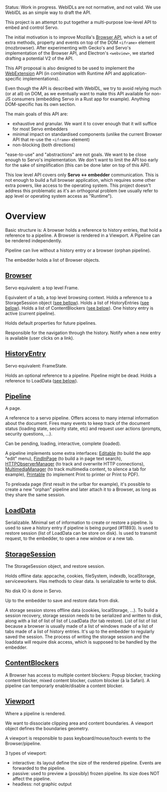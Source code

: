 Status: Work in progress. WebIDLs are not normative, and not valid.
We use WebIDL as an simple way to draft the API.

This project is an attempt to put together a multi-purpose low-level API to
embed and control Servo.

The initial motivation is to improve Mozilla's [Browser API](https://developer.mozilla.org/en-US/docs/Web/API/Using_the_Browser_API),
which is a set of extra methods, property and events on top of the DOM
`<iframe>` element (mozbrowser). After experimenting with Gecko's and Servo's
implementation of the Browser API, and Electron's `<webview>`, we started
drafting a potential V2 of the API.

This API proposal is also designed to be used to implement the
[WebExtension](https://developer.chrome.com/extensions) API (in combination
with Runtime API and application-specific implementations).

Even though the API is described with WebIDL, we try to avoid relying much (or
at all) on DOM, as we eventually want to make this API available for non-JS
consumers (embedding Servo in a Rust app for example). Anything DOM-specific
has its own section.

The main goals of this API are:
- exhaustive and granular. We want it to cover enough that it will suffice for
  most Servo embedders
- minimal impact on standardised components (unlike the current Browser API
  that re-use the `<iframe>` element)
- non-blocking (both directions)

"ease-to-use" and "abstractions" are not goals. We want to be close enough to
Servo's implementation. We don't want to limit the API too early for the sake
of simplification (this can be done later on top of this API).

This low level API covers only **Servo <-> embedder** communication. This is
not enough to build a full browser application, which requires some other extra
powers, like access to the operating system. This project doesn't address this
problematic as it's an orthogonal problem (we usually refer to app level or
operating system access as "Runtime").

# Overview

Basic structure is: A browser holds a reference to history entries, that hold
a reference to a pipeline. A Browser is rendered in a Viewport.
A Pipeline can be rendered independently.

Pipeline can live without a history entry or a browser (orphan pipeline).

The embedder holds a list of Browser objects.

## [Browser](webidls/Browser.webidl)

Servo equivalent: a top level Frame.

Equivalent of a tab, a top level browsing context. Holds a reference to a
StorageSession object ([see bellow](#storagesession)). Holds a list of HistoryEntries
([see below](#historyentry)). Holds a list of ContentBlockers ([see below](#contentblockers)).
One history entry is active (current pipeline).

Holds default properties for future pipelines.

Responsible for the navigation through the history. Notify when a new entry
is available (user clicks on a link).

## [HistoryEntry](webidls/HistoryEntry.webidl)

Servo equivalent: FrameState.

Holds an optional reference to a pipeline. Pipeline might be dead. Holds a
reference to LoadData ([see below](#loaddata)).

## [Pipeline](webidls/Pipeline.webidl)

A page.

A reference to a servo pipeline. Offers access to many internal information
about the document. Fires many events to keep track of the document status
(loading state, security state, etc) and request user actions (prompts,
security questions, …).

Can be pending, loading, interactive, complete (loaded).

A pipeline implements some extra interfaces: [Editable](webidls/Editable.webidl)
(to build the app "edit" menu), [FindInPage](webidls/FindInPage.webidl) (to build
a in page text search), [HTTPObserverManager](webidls/HTTPObserverManager.webidl)
(to track and overwrite HTTP connections), [MultimediaManager](webidls/MultimediaManager.webidl)
(to track multimedia content, to silence a tab for example),
[Printable](webidls/Printable.webidl) (to implement Print to printer or Print to PDF).

To preloada page (first result in the urlbar for example),
it's possible to create a new "orphan" pipeline and later attach it to a
Browser, as long as they share the same session.

## [LoadData](webidls/LoadData.webidl)

Serializable. Minimal set of information to create or restore a pipeline. Is
used to save a history entry if pipeline is being purged (#11893). Is used to
restore session (list of LoadData can be store on disk). Is used to transmit
request, to the embedder, to open a new window or a new tab.

## [StorageSession](webidls/Session.webidl) 

The StorageSession object, and restore session.

Holds offline data: appcache, cookies, fileSystem, indexdb, localStorage,
serviceworkers. Has methods to clear data. Is serializable to write to disk.

No disk IO is done in Servo.

Up to the embedder to save and restore data from disk.

A storage session stores offline data (cookies, localStorage, …). To build a
session recovery, storage session needs to be serialized and written to disk,
along with a list of list of list of LoadData (for tab restore). List of list
of list because a browser is usually made of a list of windows made of a list
of tabs made of a list of history entries. It's up to the embedder to
regularly saved the session. The process of writing the storage session and
the loaddata will require disk access, which is supposed to be handled by the
embedder.

## [ContentBlockers](webidls/ContentBlockers.webidl)

A Browser has access to multiple content blockers: Popup blocker, tracking
content blocker, mixed content blocker, custom blocker (à la Safari). A
pipeline can temporarly enable/disable a content blocker.

## [Viewport](webidls/Viewport.webidl)

Where a pipeline is rendered.

We want to dissociate clipping area and content boundaries. A viewport object
defines the boundaries geometry.

A viewport is responsible to pass keyboard/mouse/touch events to the
Browser/pipeline.

3 types of viewport:
- interactive: its layout define the size of the rendered pipeline. Events
  are forwarded to the pipeline.
- passive: used to preview a (possibly) frozen pipeline. Its size does NOT
  affect the pipeline.
- headless: not graphic output

